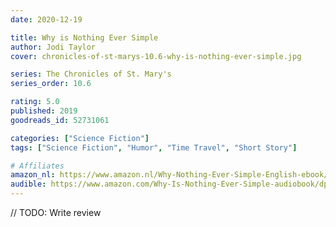 ```yaml
---
date: 2020-12-19

title: Why is Nothing Ever Simple
author: Jodi Taylor
cover: chronicles-of-st-marys-10.6-why-is-nothing-ever-simple.jpg

series: The Chronicles of St. Mary's
series_order: 10.6

rating: 5.0
published: 2019
goodreads_id: 52731061

categories: ["Science Fiction"]
tags: ["Science Fiction", "Humor", "Time Travel", "Short Story"]

# Affiliates
amazon_nl: https://www.amazon.nl/Why-Nothing-Ever-Simple-English-ebook/dp/B07WTZSN8F/?&_encoding=UTF8&tag=sofielambre0f-21&linkCode=ur2&linkId=2fb0046e1934f08aaea8f9d5370684c7&camp=247&creative=1211
audible: https://www.amazon.com/Why-Is-Nothing-Ever-Simple-audiobook/dp/B082FKXXT9/?&_encoding=UTF8&tag=bramvandenbus-20&linkCode=ur2&linkId=99434b14d3da5fa83ad2b22a252623c1&camp=1789&creative=9325
---
```


// TODO: Write review
